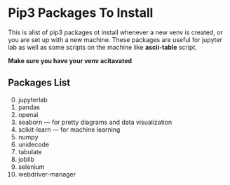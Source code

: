 # Pip3 Packages To Install

This is  alist of pip3 packages ot install whenever a new venv is created, or you are set up with a new machine. These packages are useful for jupyter lab as well as some scripts on the machine like **ascii-table** script.

**Make sure you have your venv acitavated**

## Packages List

0. jupyterlab
1. pandas
2. openai
3. seaborn — for pretty diagrams and data visualization
4. scikit-learn — for machine learning
5. numpy
6. unidecode
7. tabulate
8. joblib
9. selenium
10. webdriver-manager
